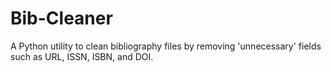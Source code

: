 # Bib-Cleaner
A Python utility to clean bibliography files by removing 'unnecessary' fields such as URL, ISSN, ISBN, and DOI.